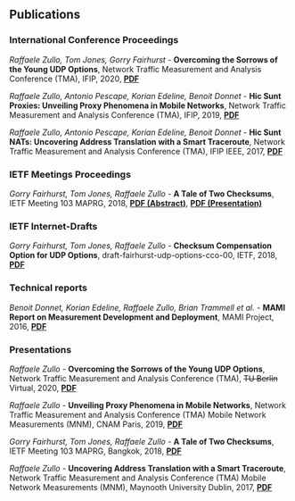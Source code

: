 ## Publications

### International Conference Proceedings

_Raffaele Zullo, Tom Jones, Gorry Fairhurst_ - 
**Overcoming the Sorrows of the Young UDP Options**, 
Network Traffic Measurement and Analysis Conference (TMA), IFIP, 
2020,
[**PDF**](http://www.middleboxes.org/raffaelezullo/publications/tma2020-zullo-udp-options.pdf)

_Raffaele Zullo, Antonio Pescape, Korian Edeline, Benoit Donnet_ - 
**Hic Sunt Proxies: Unveiling Proxy Phenomena in Mobile Networks**, 
Network Traffic Measurement and Analysis Conference (TMA), IFIP, 
2019,
[**PDF**](http://www.middleboxes.org/raffaelezullo/publications/tma2019-zullo-proxies-phenomena.pdf)

_Raffaele Zullo, Antonio Pescape, Korian Edeline, Benoit Donnet_ - 
**Hic Sunt NATs: Uncovering Address Translation with a Smart Traceroute**, 
Network Traffic Measurement and Analysis Conference (TMA), IFIP IEEE, 
2017, 
[**PDF**](http://www.middleboxes.org/raffaelezullo/publications/tma2017-zullo-nats-traceroute.pdf)

### IETF Meetings Proceedings

_Gorry Fairhurst, Tom Jones, Raffaele Zullo_ - 
**A Tale of Two Checksums**, 
IETF Meeting 103 MAPRG, 
2018, 
[**PDF (Abstract)**](http://www.middleboxes.org/raffaelezullo/publications/ietf103-maprg-cco-abstract.pdf),
[**PDF (Presentation)**](http://www.middleboxes.org/raffaelezullo/publications/ietf103-maprg-cco-slides.pdf) 

### IETF Internet-Drafts
_Gorry Fairhurst, Tom Jones, Raffaele Zullo_ - 
**Checksum Compensation Option for UDP Options**, 
draft-fairhurst-udp-options-cco-00, 
IETF, 
2018, 
[**PDF**](http://www.middleboxes.org/raffaelezullo/publications/draft-fairhurst-udp-options-cco.pdf) 

### Technical reports
_Benoit Donnet, Korian Edeline, Raffaele Zullo, Brian Trammell et al._ - 
**MAMI Report on Measurement Development and Deployment**, 
MAMI Project, 
2016, 
[**PDF**](http://www.middleboxes.org/raffaelezullo/publications/mami2016.pdf) 

### Presentations

_Raffaele Zullo_ - 
**Overcoming the Sorrows of the Young UDP Options**, 
Network Traffic Measurement and Analysis Conference (TMA),
~~TU Berlin~~ Virtual, 2020,
[**PDF**](http://middleboxes.org/raffaelezullo/publications/tma2020-zullo-udp-options-slides.pdf) 

_Raffaele Zullo_ - 
**Unveiling Proxy Phenomena in Mobile Networks**, 
Network Traffic Measurement and Analysis Conference (TMA) Mobile Network Measurements (MNM), 
CNAM Paris, 2019, 
[**PDF**](http://www.middleboxes.org/raffaelezullo/publications/tma2019-zullo-proxies-phenomena-slides.pdf) 

_Gorry Fairhurst, Tom Jones, Raffaele Zullo_ - 
**A Tale of Two Checksums**, 
IETF Meeting 103 MAPRG, 
Bangkok, 2018, 
[**PDF**](http://www.middleboxes.org/raffaelezullo/publications/ietf103-maprg-cco-slides.pdf) 

_Raffaele Zullo_ - 
**Uncovering Address Translation with a Smart Traceroute**, 
Network Traffic Measurement and Analysis Conference (TMA) Mobile Network Measurements (MNM), 
Maynooth University Dublin, 2017, 
[**PDF**](http://www.middleboxes.org/raffaelezullo/publications/tma2017-zullo-nats-traceroute-slides.pdf) 
